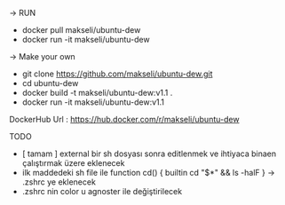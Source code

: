 
-> RUN 
- docker pull makseli/ubuntu-dew
- docker run -it makseli/ubuntu-dew 

-> Make your own
- git clone https://github.com/makseli/ubuntu-dew.git
- cd ubuntu-dew
- docker build -t makseli/ubuntu-dew:v1.1 .
- docker run -it makseli/ubuntu-dew:v1.1

DockerHub Url : https://hub.docker.com/r/makseli/ubuntu-dew

TODO 
- [ tamam ] external bir sh dosyası sonra editlenmek ve ihtiyaca binaen çalıştırmak üzere eklenecek
- ilk maddedeki sh file ile function cd()
{
 builtin cd "$*" && ls -halF
} -> .zshrc ye eklenecek 
- .zshrc nin color u agnoster ile değiştirilecek